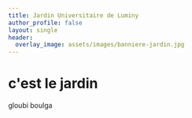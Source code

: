 ```yaml
---
title: Jardin Universitaire de Luminy
author_profile: false
layout: single
header:
  overlay_image: assets/images/banniere-jardin.jpg
---
```

# c'est le jardin
gloubi boulga
